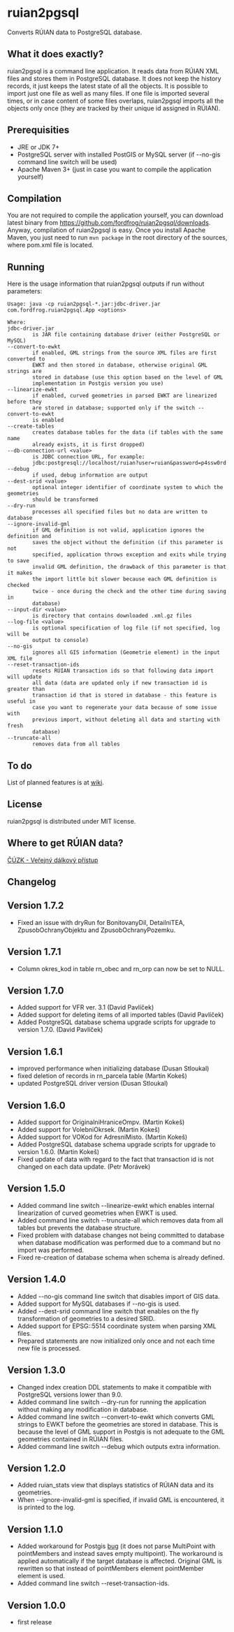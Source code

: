 # ruian2pgsql

Converts RÚIAN data to PostgreSQL database.

## What it does exactly?

ruian2pgsql is a command line application. It reads data from RÚIAN XML files
and stores them in PostgreSQL database. It does not keep the history records, it
just keeps the latest state of all the objects. It is possible to import just
one file as well as many files. If one file is imported several times, or in
case content of some files overlaps, ruian2pgsql imports all the objects only
once (they are tracked by their unique id assigned in RÚIAN).

## Prerequisities

* JRE or JDK 7+
* PostgreSQL server with installed PostGIS or MySQL server (if --no-gis command
  line switch will be used)
* Apache Maven 3+ (just in case you want to compile the application yourself)

## Compilation

You are not required to compile the application yourself, you can download
latest binary from https://github.com/fordfrog/ruian2pgsql/downloads. Anyway,
compilation of ruian2pgsql is easy. Once you install Apache Maven, you just need
to run `mvn package` in the root directory of the sources, where pom.xml file is
located.

## Running

Here is the usage information that ruian2pgsql outputs if run without
parameters:

    Usage: java -cp ruian2pgsql-*.jar:jdbc-driver.jar com.fordfrog.ruian2pgsql.App <options>

    Where:
    jdbc-driver.jar
            is JAR file containing database driver (either PostgreSQL or MySQL)
    --convert-to-ewkt
            if enabled, GML strings from the source XML files are first converted to
            EWKT and then stored in database, otherwise original GML strings are
            stored in database (use this option based on the level of GML
            implementation in Postgis version you use)
    --linearize-ewkt
            if enabled, curved geometries in parsed EWKT are linearized before they
            are stored in database; supported only if the switch --convert-to-ewkt
            is enabled
    --create-tables
            creates database tables for the data (if tables with the same name
            already exists, it is first dropped)
    --db-connection-url <value>
            is JDBC connection URL, for example:
            jdbc:postgresql://localhost/ruian?user=ruian&password=p4ssw0rd
    --debug
            if used, debug information are output
    --dest-srid <value>
            optional integer identifier of coordinate system to which the geometries
            should be transformed
    --dry-run
            processes all specified files but no data are written to database
    --ignore-invalid-gml
            if GML definition is not valid, application ignores the definition and
            saves the object without the definition (if this parameter is not
            specified, application throws exception and exits while trying to save
            invalid GML definition, the drawback of this parameter is that it makes
            the import little bit slower because each GML definition is checked
            twice - once during the check and the other time during saving in
            database)
    --input-dir <value>
            is directory that contains downloaded .xml.gz files
    --log-file <value>
            is optional specification of log file (if not specified, log will be
            output to console)
    --no-gis
            ignores all GIS information (Geometrie element) in the input XML file
    --reset-transaction-ids
            resets RÚIAN transaction ids so that following data import will update
            all data (data are updated only if new transaction id is greater than
            transaction id that is stored in database - this feature is useful in
            case you want to regenerate your data because of some issue with
            previous import, without deleting all data and starting with fresh
            database)
    --truncate-all
            removes data from all tables

## To do

List of planned features is at [wiki](https://github.com/fordfrog/ruian2pgsql/wiki).

## License

ruian2pgsql is distributed under MIT license.

## Where to get RÚIAN data?

[ČÚZK - Veřejný dálkový přístup](https://vdp.cuzk.cz/vdp/ruian/vymennyformat/vyhledej)

## Changelog
## Version 1.7.2
* Fixed an issue with dryRun for BonitovanyDil, DetailniTEA, ZpusobOchranyObjektu and ZpusobOchranyPozemku. 

## Version 1.7.1
* Column okres_kod in table rn_obec and rn_orp can now be set to NULL. 

## Version 1.7.0
* Added support for VFR ver. 3.1 (David Pavlíček)
* Added support for deleting items of all imported tables (David Pavlíček) 
* Added PostgreSQL database schema upgrade scripts for upgrade to version 1.7.0.
  (David Pavlíček)

## Version 1.6.1

* improved performance when initializing database (Dusan Stloukal)
* fixed deletion of records in rn_parcela table (Martin Kokeš)
* updated PostgreSQL driver version (Dusan Stloukal)

## Version 1.6.0

* Added support for OriginalniHraniceOmpv. (Martin Kokeš)
* Added support for VolebniOkrsek. (Martin Kokeš)
* Added support for VOKod for AdresniMisto. (Martin Kokeš)
* Added PostgreSQL database schema upgrade scripts for upgrade to version 1.6.0.
  (Martin Kokeš)
* Fixed update of data with regard to the fact that transaction id is not changed
  on each data update. (Petr Morávek)

## Version 1.5.0

* Added command line switch --linearize-ewkt which enables internal linearization
  of curved geometries when EWKT is used.
* Added command line switch --truncate-all which removes data from all tables
  but prevents the database structure.
* Fixed problem with database changes not being committed to database when
  database modification was performed due to a command but no import was
  performed.
* Fixed re-creation of database schema when schema is already defined.

## Version 1.4.0

* Added --no-gis command line switch that disables import of GIS data.
* Added support for MySQL databases if --no-gis is used.
* Added --dest-srid command line switch that enables on the fly transformation
  of geometries to a desired SRID.
* Added support for EPSG::5514 coordinate system when parsing XML files.
* Prepared statements are now initialized only once and not each time new file
  is processed.

## Version 1.3.0

* Changed index creation DDL statements to make it compatible with PostgreSQL
  versions lower than 9.0.
* Added command line switch --dry-run for running the application without making
  any modification in database.
* Added command line switch --convert-to-ewkt which converts GML strings to EWKT
  before the geometries are stored in database. This is because the level of GML
  support in Postgis is not adequate to the GML geometries contained in RÚIAN
  files.
* Added command line switch --debug which outputs extra information.

## Version 1.2.0

* Added ruian_stats view that displays statistics of RÚIAN data and its
  geometries.
* When --ignore-invalid-gml is specified, if invalid GML is encountered, it is
  printed to the log.

## Version 1.1.0

* Added workaround for Postgis [bug](http://trac.osgeo.org/postgis/ticket/1928)
  (it does not parse MultiPoint with pointMembers and instead saves empty
  multipoint). The workaround is applied automatically if the target database is
  affected. Original GML is rewritten so that instead of pointMembers element
  pointMember element is used.
* Added command line switch --reset-transaction-ids.

## Version 1.0.0

* first release

